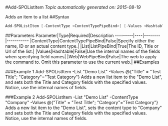 #Add-SPOListItem
*Topic automatically generated on: 2015-08-19*

Adds an item to a list
##Syntax
```powershell
Add-SPOListItem [-ContentType <ContentTypePipeBind>] [-Values <Hashtable>] [-Web <WebPipeBind>] -List <ListPipeBind>
```


##Parameters
Parameter|Type|Required|Description
---------|----|--------|-----------
|ContentType|ContentTypePipeBind|False|Specify either the name, ID or an actual content type.|
|List|ListPipeBind|True|The ID, Title or Url of the list.|
|Values|Hashtable|False|Use the internal names of the fields when specifying field names|
|Web|WebPipeBind|False|The web to apply the command to. Omit this parameter to use the current web.|
##Examples

###Example 1
    Add-SPOListItem -List "Demo List" -Values @{"Title" = "Test Title"; "Category"="Test Category"}
Adds a new list item to the "Demo List", and sets both the Title and Category fields with the specified values. Notice, use the internal names of fields.

###Example 2
    Add-SPOListItem -List "Demo List" -ContentType "Company" -Values @{"Title" = "Test Title"; "Category"="Test Category"}
Adds a new list item to the "Demo List", sets the content type to "Company" and sets both the Title and Category fields with the specified values. Notice, use the internal names of fields.
<!-- Ref: 54335084D350F177F4C235CC1FA2F40D -->
